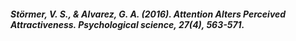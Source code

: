 ##### Störmer, V. S., & Alvarez, G. A. (2016). Attention Alters Perceived Attractiveness. Psychological science, 27(4), 563-571.